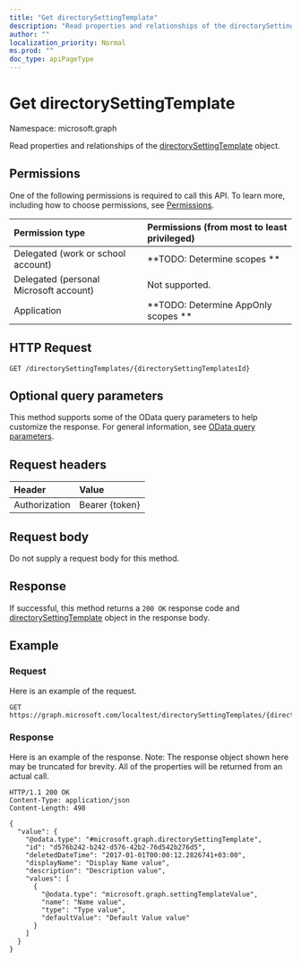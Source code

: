 ```yaml
---
title: "Get directorySettingTemplate"
description: "Read properties and relationships of the directorySettingTemplate object."
author: ""
localization_priority: Normal
ms.prod: ""
doc_type: apiPageType
---
```


# Get directorySettingTemplate

Namespace: microsoft.graph

Read properties and relationships of the [directorySettingTemplate](../resources/directorysettingtemplate.md) object.

## Permissions
One of the following permissions is required to call this API. To learn more, including how to choose permissions, see [Permissions](/concepts/permissions-reference.md).

|Permission type|Permissions (from most to least privileged)|
|:---|:---|
|Delegated (work or school account)|**TODO: Determine scopes **|
|Delegated (personal Microsoft account)|Not supported.|
|Application|**TODO: Determine AppOnly scopes **|

## HTTP Request
<!-- {
  "blockType": "ignored"
}
-->
``` http
GET /directorySettingTemplates/{directorySettingTemplatesId}
```

## Optional query parameters
This method supports some of the OData query parameters to help customize the response. For general information, see [OData query parameters](/graph/query-parameters).

## Request headers
|Header|Value|
|:---|:---|
|Authorization|Bearer {token}|

## Request body
Do not supply a request body for this method.

## Response
If successful, this method returns a `200 OK` response code and [directorySettingTemplate](../resources/directorysettingtemplate.md) object in the response body.

## Example

### Request
Here is an example of the request.
<!-- {
  "blockType": "request",
  "name": "get_directorysettingtemplate"
}
-->
``` http
GET https://graph.microsoft.com/localtest/directorySettingTemplates/{directorySettingTemplatesId}
```

### Response
Here is an example of the response. Note: The response object shown here may be truncated for brevity. All of the properties will be returned from an actual call.
<!-- {
  "blockType": "response",
  "truncated": true,
  "@odata.type": "microsoft.graph.directorySettingTemplate"
}
-->
``` http
HTTP/1.1 200 OK
Content-Type: application/json
Content-Length: 498

{
  "value": {
    "@odata.type": "#microsoft.graph.directorySettingTemplate",
    "id": "d576b242-b242-d576-42b2-76d542b276d5",
    "deletedDateTime": "2017-01-01T00:00:12.2826741+03:00",
    "displayName": "Display Name value",
    "description": "Description value",
    "values": [
      {
        "@odata.type": "microsoft.graph.settingTemplateValue",
        "name": "Name value",
        "type": "Type value",
        "defaultValue": "Default Value value"
      }
    ]
  }
}
```

